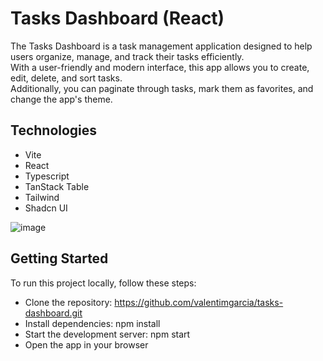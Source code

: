 # Tasks Dashboard (React)

The Tasks Dashboard is a task management application designed to help users organize, manage, and track their tasks efficiently.  
With a user-friendly and modern interface, this app allows you to create, edit, delete, and sort tasks.  
Additionally, you can paginate through tasks, mark them as favorites, and change the app's theme.


## Technologies
- Vite
- React
- Typescript
- TanStack Table
- Tailwind
- Shadcn UI

![image](https://github.com/valentimgarcia/tasks-dashboard/assets/96091032/a0053cb8-98f8-4d93-8865-10319c3473da)

## Getting Started
To run this project locally, follow these steps:

- Clone the repository: https://github.com/valentimgarcia/tasks-dashboard.git
- Install dependencies: npm install
- Start the development server: npm start
- Open the app in your browser
